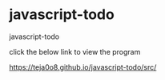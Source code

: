 # javascript-todo
javascript-todo

click the below link to view the program

<a href="https://teja0o8.github.io/javascript-todo/src/" target="_blank" class="link">https://teja0o8.github.io/javascript-todo/src/</a>
